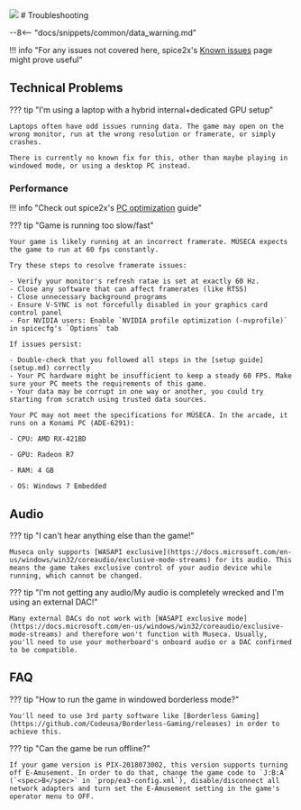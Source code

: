 <img class="header-logo" src="/img/konami/museca/logo.webp">
# Troubleshooting

--8<-- "docs/snippets/common/data_warning.md"

!!! info "For any issues not covered here, spice2x's [Known issues](https://github.com/spice2x/spice2x.github.io/wiki/Known-issues) page might prove useful"

## Technical Problems

??? tip "I'm using a laptop with a hybrid internal+dedicated GPU setup"

    Laptops often have odd issues running data. The game may open on the wrong monitor, run at the wrong resolution or framerate, or simply crashes.  

    There is currently no known fix for this, other than maybe playing in windowed mode, or using a desktop PC instead.

### Performance

!!! info "Check out spice2x's [PC optimization](https://github.com/spice2x/spice2x.github.io/wiki/PC-optimization) guide"

??? tip "Game is running too slow/fast"
    
    Your game is likely running at an incorrect framerate. MÚSECA expects the game to run at 60 fps constantly.
    
    Try these steps to resolve framerate issues:

    - Verify your monitor's refresh ratae is set at exactly 60 Hz.
    - Close any software that can affect framerates (like RTSS)
    - Close unnecessary background programs
    - Ensure V-SYNC is not forcefully disabled in your graphics card control panel
    - For NVIDIA users: Enable `NVIDIA profile optimization (-nvprofile)` in spicecfg's `Options` tab

    If issues persist:

    - Double-check that you followed all steps in the [setup guide](setup.md) correctly
    - Your PC hardware might be insufficient to keep a steady 60 FPS. Make sure your PC meets the requirements of this game.
    - Your data may be corrupt in one way or another, you could try starting from scratch using trusted data sources.

    Your PC may not meet the specifications for MÚSECA. In the arcade, it runs on a Konami PC (ADE-6291):

    - CPU: AMD RX-421BD

    - GPU: Radeon R7

    - RAM: 4 GB

    - OS: Windows 7 Embedded

## Audio

??? tip "I can't hear anything else than the game!"

    Museca only supports [WASAPI exclusive](https://docs.microsoft.com/en-us/windows/win32/coreaudio/exclusive-mode-streams) for its audio. This means the game takes exclusive control of your audio device while running, which cannot be changed.

??? tip "I'm not getting any audio/My audio is completely wrecked and I'm using an external DAC!"

    Many external DACs do not work with [WASAPI exclusive mode](https://docs.microsoft.com/en-us/windows/win32/coreaudio/exclusive-mode-streams) and therefore won't function with Museca. Usually, you'll need to use your motherboard's onboard audio or a DAC confirmed to be compatible.

## FAQ

??? tip "How to run the game in windowed borderless mode?"

    You'll need to use 3rd party software like [Borderless Gaming](https://github.com/Codeusa/Borderless-Gaming/releases) in order to achieve this.

??? tip "Can the game be run offline?"

    If your game version is PIX-2018073002, this version supports turning off E-Amusement. In order to do that, change the game code to `J:B:A` (`<spec>B</spec>` in `prop/ea3-config.xml`), disable/disconnect all network adapters and turn set the E-Amusement setting in the game's operator menu to OFF.
